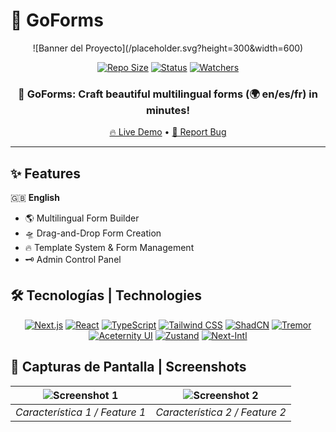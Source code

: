 # 🚀 GoForms
<div align="center">
![Banner del Proyecto](/placeholder.svg?height=300&width=600)
  
[![Repo Size](https://img.shields.io/github/repo-size/dvegaa20/GoForms?style=for-the-badge)](https://github.com/dvegaa20/GoForms)
[![Status](https://img.shields.io/badge/Estado-Activo-success?style=for-the-badge)](https://github.com/dvegaa20/GoForms)
[![Watchers](https://img.shields.io/github/watchers/yourusername/project?style=for-the-badge)](https://github.com/yourusername/project/watchers)

### 🌟 GoForms: Craft beautiful multilingual forms (🌍 en/es/fr) in minutes! 


[🔥 Live Demo](https://go-forms.vercel.app/) • [🐛 Report Bug](https://github.com/dvegaa20/GoForms/issues)

</div>

---

## ✨ Features

🇬🇧 **English**
- 🌎 Multilingual Form Builder
- 🛸 Drag-and-Drop Form Creation
- 🔥 Template System & Form Management
- 🗝️ Admin Control Panel

## 🛠️ Tecnologías | Technologies

<div align="center">

[![Next.js](https://img.shields.io/badge/Next.js-black?style=for-the-badge&logo=next.js)](https://nextjs.org/)
[![React](https://img.shields.io/badge/React-61DAFB?style=for-the-badge&logo=react&logoColor=black)](https://reactjs.org/)
[![TypeScript](https://img.shields.io/badge/TypeScript-3178C6?style=for-the-badge&logo=typescript&logoColor=white)](https://www.typescriptlang.org/)
[![Tailwind CSS](https://img.shields.io/badge/Tailwind_CSS-38B2AC?style=for-the-badge&logo=tailwind-css&logoColor=white)](https://tailwindcss.com/)
[![ShadCN](https://img.shields.io/badge/ShadCN-FACC15?style=for-the-badge&logo=radix-ui&logoColor=black)](https://ui.shadcn.com/)
[![Tremor](https://img.shields.io/badge/Tremor-475569?style=for-the-badge&logo=react&logoColor=white)](https://www.tremor.so/)
[![Aceternity UI](https://img.shields.io/badge/Aceternity_UI-7C3AED?style=for-the-badge&logo=react&logoColor=white)](https://ui.aceternity.com/)
[![Zustand](https://img.shields.io/badge/Zustand-EA580C?style=for-the-badge&logo=react&logoColor=white)](https://zustand-demo.pmnd.rs/)
[![Next-Intl](https://img.shields.io/badge/Next--Intl-000000?style=for-the-badge&logo=next.js&logoColor=white)](https://next-intl-docs.vercel.app/)


</div>

## 📸 Capturas de Pantalla | Screenshots

<div align="center">

| ![Screenshot 1](/placeholder.svg?height=200&width=300) | ![Screenshot 2](/placeholder.svg?height=200&width=300) |
|:---:|:---:|
| *Característica 1 / Feature 1* | *Característica 2 / Feature 2* |

</div>
